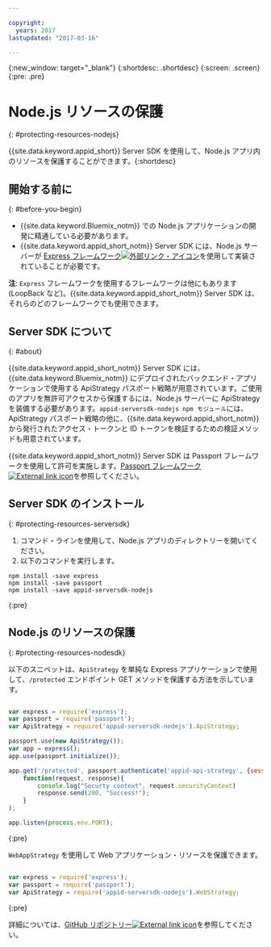 ```yaml
---

copyright:
  years: 2017
lastupdated: "2017-03-16"

---
```


{:new_window: target="_blank"}
{:shortdesc: .shortdesc}
{:screen: .screen}
{:pre: .pre}

# Node.js リソースの保護
{: #protecting-resources-nodejs}

{{site.data.keyword.appid_short}} Server SDK を使用して、Node.js アプリ内のリソースを保護することができます。{:shortdesc}

## 開始する前に
{: #before-you-begin}

* {{site.data.keyword.Bluemix_notm}} での Node.js アプリケーションの開発に精通している必要があります。
* {{site.data.keyword.appid_short_notm}} Server SDK には、Node.js サーバーが <a href="http://expressjs.com/" target="_blank">Express フレームワーク<img src="../../icons/launch-glyph.svg" alt="外部リンク・アイコン"></a>を使用して実装されていることが必要です。

**注**: `Express` フレームワークを使用するフレームワークは他にもあります (LoopBack など)。{{site.data.keyword.appid_short_notm}} Server SDK は、それらのどのフレームワークでも使用できます。

## Server SDK について
{: #about}

{{site.data.keyword.appid_short_notm}} Server SDK には、{{site.data.keyword.Bluemix_notm}} にデプロイされたバックエンド・アプリケーションで使用する ApiStrategy パスポート戦略が用意されています。ご使用のアプリを無許可アクセスから保護するには、Node.js サーバーに ApiStrategy を装備する必要があります。`appid-serversdk-nodejs npm モジュール`には、ApiStrategy パスポート戦略の他に、{{site.data.keyword.appid_short_notm}} から発行されたアクセス・トークンと ID トークンを検証するための検証メソッドも用意されています。

{{site.data.keyword.appid_short_notm}} Server SDK は Passport フレームワークを使用して許可を実施します。<a href="http://passportjs.org/" target="_blank">Passport フレームワーク<img src="../../icons/launch-glyph.svg" alt="External link icon"></a>を参照してください。


## Server SDK のインストール
{: #protecting-resources-serversdk}

1. コマンド・ラインを使用して、Node.js アプリのディレクトリーを開いてください。
2. 以下のコマンドを実行します。

  ```
  npm install -save express
  npm install -save passport
  npm install -save appid-serversdk-nodejs
  ```
  {:pre}

## Node.js のリソースの保護
{: #protecting-resources-nodesdk}

以下のスニペットは、`ApiStrategy` を単純な Express アプリケーションで使用して、`/protected` エンドポイント GET メソッドを保護する方法を示しています。

  ```JavaScript

  var express = require('express');
  var passport = require('passport');
  var ApiStrategy = require('appid-serversdk-nodejs').ApiStrategy;

  passport.use(new ApiStrategy());
  var app = express();
  app.use(passport.initialize());

  app.get('/protected', passport.authenticate('appid-api-strategy', {session: false }),
      function(request, response){
          console.log("Securty context", request.securityContext)    
          response.send(200, "Success!");
      }
  );

  app.listen(process.env.PORT);
```
  {:pre}

`WebAppStrategy` を使用して Web アプリケーション・リソースを保護できます。

  ```JavaScript

  var express = require('express');
  var passport = require('passport');
  var ApiStrategy = require('appid-serversdk-nodejs').WebStrategy;
  ```
  {:pre}

詳細については、<a href="https://github.com/ibm-cloud-security/appid-serversdk-nodejs" target="_blank">GitHub リポジトリー<img src="../../icons/launch-glyph.svg" alt="External link icon"></a>を参照してください。
